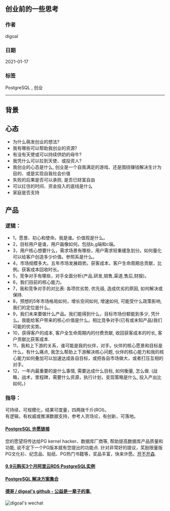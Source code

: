 ## 创业前的一些思考     
        
### 作者        
digoal        
        
### 日期        
2021-01-17        
        
### 标签        
PostgreSQL , 创业       
        
----        
        
## 背景     
  
## 心态     
- 为什么萌发创业的想法?   
- 我有哪些可以帮助我创业的资源?   
- 有没有天使或可以持续供奶的母牛?   
- 我凭什么可以拉到天使、或投资人?  
- 我创业的心态是什么, 创业是一个自我满足的游戏、还是围绕赚钱解决生计为目的、或是实现自我社会价值  
- 失败的后果是否可以承担, 是否已财富自由  
- 可以扛住的时间、资金投入的底线是什么  
- 家庭是否支持  
  
## 产品  
### 逻辑：  
- 1，愿景、初心和使命。我是谁。价值观是什么。  
- 2，目标用户是谁，用户画像如何。包括b,g端和c端。  
- 3，用户核心想要什么，需求场景有哪些，用户需求轻重缓急划分。如何量化可以给客户创造多少价值。参照系是什么。  
- 4，市场规模多大。五年市场发展趋势。获客成本，客户生命周期总贡献，比例。获客成本回收时长。  
- 5，竞争对手有哪些，对手全面分析(产品,研发,销售,渠道,售后,财报)。  
- 6，我们目前的核心能力。  
- 7，我和竞争对手的对比表: 各项优劣势, 优先级, 造成优劣的原因, 如何解决或保持.   
- 8，预想的5年市场格局如何，增长空间如何, 增速如何, 可能受什么政策影响, 我们的定位是什么。  
- 9，我们未来要做什么产品。我们能得到什么，目标市场份额能到多少, 凭什么。我能给客户带来的核心价值是什么。相比竞争对手(已有或未知产品)我们可能的优劣势。   
- 10，获得客户的成本, 客户全生命周期内的付费贡献, 收回获客成本的时长, 客户贡献比获客成本.   
- 11，我和上下游的关系，谁可能是我的伙伴，对手。伙伴的核心愿景和目标是什么，有什么痛点, 我怎么帮助上下游解决核心问题, 伙伴的核心能力和我的核心能力如何叠加可以加速达成各自目标，或把各自市场做大，或者打压互相的对手。  
- 12，一年内最重要的是什么事情, 需要达成什么目标, 如何衡量, 怎么做. (战略，战术，里程碑，需要什么资源，执行计划，变现策略是什么, 投入产出比如何。)   
  
### 指导：  
可持续，可规模化，结果可度量，四两拨千斤(ROI)。  
有逻辑，有权威或推演数据支持，参考人货场论，有创新，可落地。  
   
  
#### [PostgreSQL 许愿链接](https://github.com/digoal/blog/issues/76 "269ac3d1c492e938c0191101c7238216")
您的愿望将传达给PG kernel hacker、数据库厂商等, 帮助提高数据库产品质量和功能, 说不定下一个PG版本就有您提出的功能点. 针对非常好的提议，奖励限量版PG文化衫、纪念品、贴纸、PG热门书籍等，奖品丰富，快来许愿。[开不开森](https://github.com/digoal/blog/issues/76 "269ac3d1c492e938c0191101c7238216").  
  
  
#### [9.9元购买3个月阿里云RDS PostgreSQL实例](https://www.aliyun.com/database/postgresqlactivity "57258f76c37864c6e6d23383d05714ea")
  
  
#### [PostgreSQL 解决方案集合](https://yq.aliyun.com/topic/118 "40cff096e9ed7122c512b35d8561d9c8")
  
  
#### [德哥 / digoal's github - 公益是一辈子的事.](https://github.com/digoal/blog/blob/master/README.md "22709685feb7cab07d30f30387f0a9ae")
  
  
![digoal's wechat](../pic/digoal_weixin.jpg "f7ad92eeba24523fd47a6e1a0e691b59")
  
